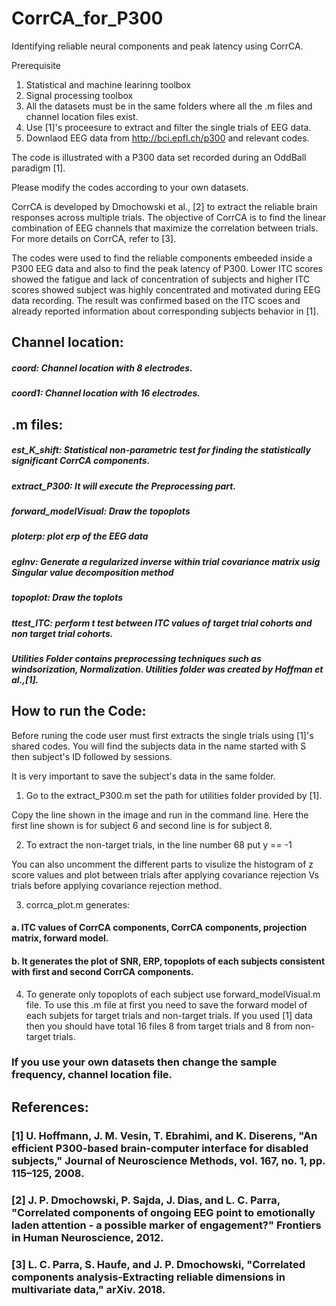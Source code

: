 # CorrCA_for_P300
Identifying reliable neural components and peak latency using CorrCA.

Prerequisite
1. Statistical and machine learinng toolbox
2. Signal processing toolbox
3. All the datasets must be in the same folders where all the .m files and channel location files exist.
4. Use [1]'s proceesure to extract and filter the single trials of EEG data.
5. Downlaod EEG data from http://bci.epfl.ch/p300 and relevant codes. 

The code is illustrated with a P300 data set recorded during an OddBall paradigm [1].

Please modify the codes according to your own datasets.


CorrCA is developed by Dmochowski et al., [2] to extract the reliable brain responses across multiple trials. The objective of CorrCA is to find the linear combination of EEG channels that maximize the correlation between trials. For more details on CorrCA, refer to [3].

The codes were used to find the reliable components embeeded inside a P300 EEG data and also to find the peak latency of P300.
Lower ITC scores showed the fatigue and lack of concentration of subjects and higher ITC scores showed subject was highly concentrated and motivated during EEG data recording. The result was confirmed based on the ITC scoes and already reported information about corresponding subjects behavior in [1]. 

## Channel location:
##### coord: Channel location with 8 electrodes.
##### coord1: Channel location with 16 electrodes.

## .m files:
##### est_K_shift: Statistical non-parametric test for finding the statistically significant CorrCA components.
##### extract_P300: It will execute the Preprocessing part.
##### forward_modelVisual: Draw the topoplots
##### ploterp: plot erp of the EEG data
##### egInv: Generate a regularized inverse within trial covariance matrix usig Singular value decomposition method
##### topoplot: Draw the toplots
##### ttest_ITC: perform t test between ITC values of target trial cohorts and non target trial cohorts.
##### Utilities Folder contains preprocessing techniques such as windsorization, Normalization. Utilities folder was created by Hoffman et al.,[1].

## How to run the Code:
Before runing the code user must first extracts the single trials using [1]'s shared codes.
You will find the subjects data in the name started with S then subject's ID followed by sessions.

It is very important to save the subject's data in the same folder.

1. Go to the extract_P300.m 
set the path for utilities folder provided by [1].



Copy the line shown in the image and run in the command line. Here the first line shown is for subject 6 and second line is for subject 8.

2. To extract the non-target trials, in the line number 68 put y == -1


You can also uncomment the different parts to visulize the histogram of z score values and  plot between trials after applying  covariance rejection  Vs trials before applying covariance rejection method.

3. corrca_plot.m generates:

#### a. ITC values of CorrCA components, CorrCA components, projection matrix, forward model.
#### b. It generates the plot of SNR, ERP, topoplots of each subjects consistent with first and second CorrCA components.

4. To generate only topoplots of each subject use forward_modelVisual.m file. To use this .m file at first you need to save the forward model of each subjets for target trials and non-target trials. If you used [1] data then you should have total 16 files 8 from target trials and 8 from non-target trials.

### If you use your own datasets then change the sample frequency, channel location file.


## References:

### [1] U. Hoffmann, J. M. Vesin, T. Ebrahimi, and K. Diserens, "An efficient P300-based brain-computer interface for disabled subjects," Journal of Neuroscience Methods, vol. 167, no. 1, pp. 115–125, 2008.
### [2] J. P. Dmochowski, P. Sajda, J. Dias, and L. C. Parra, "Correlated components of ongoing EEG point to emotionally laden attention - a possible marker of engagement?" Frontiers in Human Neuroscience, 2012.
### [3] L. C. Parra, S. Haufe, and J. P. Dmochowski, "Correlated components analysis-Extracting reliable dimensions in multivariate data," arXiv. 2018.
